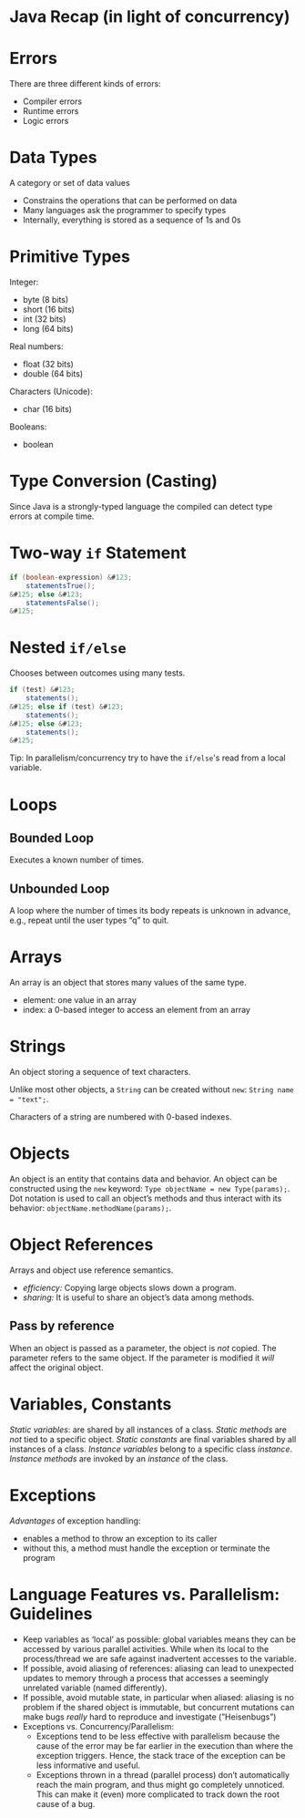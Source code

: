 # Java Recap (in light of concurrency)

# Errors

There are three different kinds of errors:

- Compiler errors
- Runtime errors
- Logic errors

# Data Types

A category or set of data values

- Constrains the operations that can be performed on data
- Many languages ask the programmer to specify types
- Internally, everything is stored as a sequence of 1s and 0s

# Primitive Types

Integer:

- byte (8 bits)
- short (16 bits)
- int (32 bits)
- long (64 bits)

Real numbers:

- float (32 bits)
- double (64 bits)

Characters (Unicode):

- char (16 bits)

Booleans:

- boolean

# Type Conversion (Casting)

Since Java is a strongly-typed language the compiled can detect type errors at compile time.

# Two-way `if` Statement

```java
if (boolean-expression) &#123;
    statementsTrue();
&#125; else &#123;
    statementsFalse();
&#125;
```

# Nested `if/else`

Chooses between outcomes using many tests.

```java
if (test) &#123;
    statements();
&#125; else if (test) &#123;
    statements();
&#125; else &#123;
    statements();
&#125;
```

Tip: In parallelism/concurrency try to have the `if/else`'s read from a local variable.

# Loops

## Bounded Loop

Executes a known number of times.

## Unbounded Loop

A loop where the number of times its body repeats is unknown in advance, e.g., repeat until the user types “q” to quit.

# Arrays

An array is an object that stores many values of the same type.

- element: one value in an array
- index: a 0-based integer to access an element from an array

# Strings

An object storing a sequence of text characters.

Unlike most other objects, a `String` can be created without `new`: `String name = "text";`.

Characters of a string are numbered with 0-based indexes.

# Objects

An object is an entity that contains data and behavior. An object can be constructed using the `new` keyword: `Type objectName = new Type(params);`. Dot notation is used to call an object’s methods and thus interact with its behavior: `objectName.methodName(params);`.

# Object References

Arrays and object use reference semantics.

- *efficiency:* Copying large objects slows down a program.
- *sharing:* It is useful to share an object’s data among methods.

## Pass by reference

When an object is passed as a parameter, the object is *not* copied. The parameter refers to the same object. If the parameter is modified it *will* affect the original object.

# Variables, Constants

*Static variables*: are shared by all instances of a class. *Static methods* are *not* tied to a specific object. *Static constants* are final variables shared by all instances of a class. *Instance variables* belong to a specific class *instance*. *Instance methods* are invoked by an *instance* of the class.

# Exceptions

*Advantages* of exception handling:

- enables a method to throw an exception to its caller
- without this, a method must handle the exception or terminate the program

# Language Features vs. Parallelism: Guidelines

- Keep variables as ‘local’ as possible: global variables means they can be accessed by various parallel activities. While when its local to the process/thread we are safe against inadvertent accesses to the variable.
- If possible, avoid aliasing of references: aliasing can lead to unexpected updates to memory through a process that accesses a seemingly unrelated variable (named differently).
- If possible, avoid mutable state, in particular when aliased: aliasing is no problem if the shared object is immutable, but concurrent mutations can make bugs *really* hard to reproduce and investigate (”Heisenbugs”)
- Exceptions vs. Concurrency/Parallelism:
    - Exceptions tend to be less effective with parallelism because the cause of the error may be far earlier in the execution than where the exception triggers. Hence, the stack trace of the exception can be less informative and useful.
    - Exceptions thrown in a thread (parallel process) don’t automatically reach the main program, and thus might go completely unnoticed. This can make it (even) more complicated to track down the root cause of a bug.